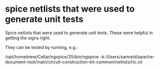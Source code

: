 # spice netlists that were used to generate unit tests

Spice netlists that were used to generate unit tests.  These were helpful in getting the signs right.

They can be tested by running, e.g.:

/opt/homebrew/Cellar/ngspice/35/bin/ngspice -b /Users/samreid/apache-document-root/main/circuit-construction-kit-common/netlists/rlc.cir